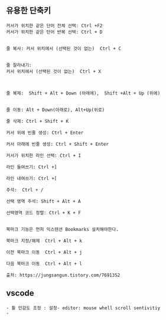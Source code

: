 ## 유용한 단축키
    커서가 위치한 같은 단어 전체 선택: Ctrl +F2
    커서가 위치한 같은 단어 반복 선택: Ctrl + D


    줄 복사: 커서 위치에서 (선택된 것이 없는)  Ctrl + C


    줄 잘라내기: 
    커서 위치에서 (선택된 것이 없는)  Ctrl + X

    

    줄 복제:  Shift + Alt + Down (아래에),  Shift +Alt + Up (위에)

    
    줄 이동: Alt + Down(아래로), Alt+Up(위로)
    
    줄 삭제: Ctrl + Shift + K
    
    커서 위에 빈줄 생성: Ctrl + Enter
    
    커서 아래에 빈줄 생성: Ctrl + Shift + Enter
    
    커서가 위치한 라인 선택: Ctrl + I
    
    라인 들여쓰기: Ctrl +]
    
    라인 내여쓰기: Ctrl +[
    
    주석:  Ctrl + /
    
    선택 영역 주석: Shift + Alt + A 
    
    선택영역 코드 정렬: Ctrl + K + F
    

    북마크 기능은 먼저 익스텐션 Bookmarks 설치해야한다.

    북마크 지정/해제  Ctrl + Alt + k

    이전 북마크 이동  Ctrl + Alt + j

    다음 북마크 이동  Ctrl + Alt + l

    출처: https://jungsangun.tistory.com/7691352

## vscode 
    - 휠 민감도 조정 : 설정- editor: mouse whell scroll sentivitiy 
    -  

